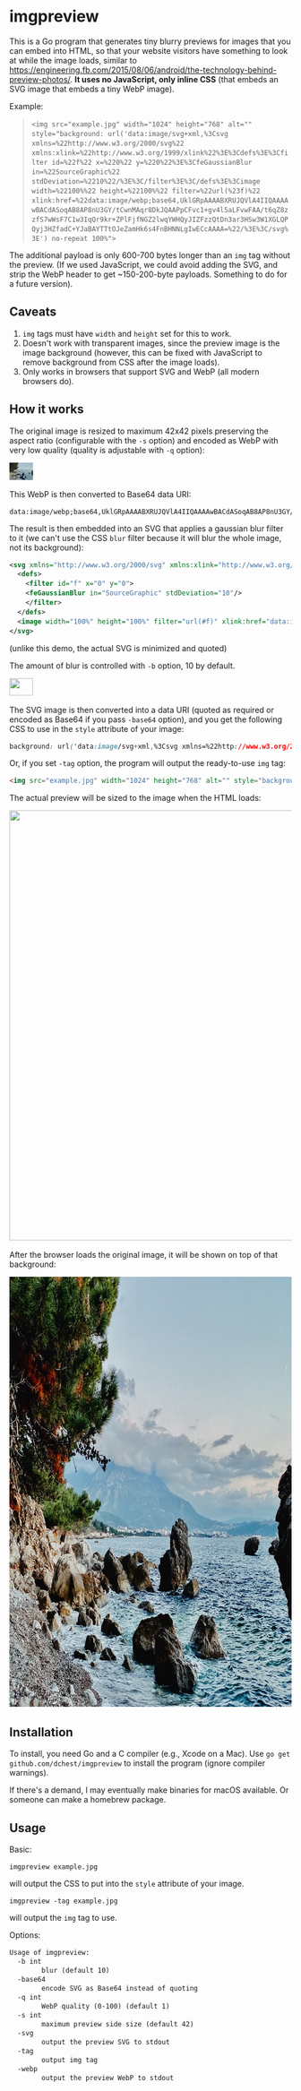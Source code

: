 imgpreview
==========

This is a Go program that generates tiny blurry previews for images that you can embed
into HTML, so that your website visitors have something to look at while the image loads,
similar to https://engineering.fb.com/2015/08/06/android/the-technology-behind-preview-photos/. **It uses no JavaScript, only inline CSS** (that embeds an SVG image that embeds a tiny WebP image).

Example:

> ```<img src="example.jpg" width="1024" height="768" alt="" style="background: url('data:image/svg+xml,%3Csvg xmlns=%22http://www.w3.org/2000/svg%22 xmlns:xlink=%22http://www.w3.org/1999/xlink%22%3E%3Cdefs%3E%3Cfilter id=%22f%22 x=%220%22 y=%220%22%3E%3CfeGaussianBlur in=%22SourceGraphic%22 stdDeviation=%2210%22/%3E%3C/filter%3E%3C/defs%3E%3Cimage width=%22100%%22 height=%22100%%22 filter=%22url(%23f)%22 xlink:href=%22data:image/webp;base64,UklGRpAAAABXRUJQVlA4IIQAAAAwBACdASoqAB8AP8nU3GY/tCwnMAqr8DkJQAAPpCFvc1+gv4l5aLFvwFAA/t6qZ8zzfS7wWsF7C1w3IqQr9kr+ZPlFjfNGZ2lwqYWHQyJIZFzzQtDn3ar3HSw3W1XGLQPQyj3HZfadC+YJaBAYTTtOJeZamHk6s4FnBHNNLgIwECcAAAA=%22/%3E%3C/svg%3E') no-repeat 100%">```

The additional payload is only 600-700 bytes longer than an `img` tag without the preview.
(If we used JavaScript, we could avoid adding the SVG, and strip the WebP header to
get ~150-200-byte payloads. Something to do for a future version).

Caveats
-------

1. `img` tags must have `width` and `height` set for this to work.
2. Doesn't work with transparent images, since the preview image is the image background
(however, this can be fixed with JavaScript to remove background from CSS after the image loads).
3. Only works in browsers that support SVG and WebP (all modern browsers do).

How it works
------------

The original image is resized to maximum 42x42 pixels preserving the aspect ratio (configurable with the `-s` option) and encoded as WebP
with very low quality (quality is adjustable with `-q` option):

![](example/example-preview.webp)

This WebP is then converted to Base64 data URI:

```
data:image/webp;base64,UklGRpAAAABXRUJQVlA4IIQAAAAwBACdASoqAB8AP8nU3GY/tCwnMAqr8DkJQAAPpCFvc1+gv4l5aLFvwFAA/t6qZ8zzfS7wWsF7C1w3IqQr9kr+ZPlFjfNGZ2lwqYWHQyJIZFzzQtDn3ar3HSw3W1XGLQPQyj3HZfadC+YJaBAYTTtOJeZamHk6s4FnBHNNLgIwECcAAAA=
```

The result is then embedded into an SVG that applies a gaussian blur filter to it
(we can't use the CSS `blur` filter because it will blur the whole image,
not its background):

```svg
<svg xmlns="http://www.w3.org/2000/svg" xmlns:xlink="http://www.w3.org/1999/xlink">
  <defs>
    <filter id="f" x="0" y="0">
    <feGaussianBlur in="SourceGraphic" stdDeviation="10"/>
    </filter>
  </defs>
  <image width="100%" height="100%" filter="url(#f)" xlink:href="data:image/webp;base64,UklGRpAAAABXRUJQVlA4IIQAAAAwBACdASoqAB8AP8nU3GY/tCwnMAqr8DkJQAAPpCFvc1+gv4l5aLFvwFAA/t6qZ8zzfS7wWsF7C1w3IqQr9kr+ZPlFjfNGZ2lwqYWHQyJIZFzzQtDn3ar3HSw3W1XGLQPQyj3HZfadC+YJaBAYTTtOJeZamHk6s4FnBHNNLgIwECcAAAA="/>
</svg>
```

(unlike this demo, the actual SVG is minimized and quoted)

The amount of blur is controlled with `-b` option, 10 by default.

<img src="example/example-preview.svg" width="42" height="31">

The SVG image is then converted into a data URI (quoted as required or encoded as Base64 if you pass `-base64` option), and you get the following CSS to use
in the `style` attribute of your image:

```css
background: url('data:image/svg+xml,%3Csvg xmlns=%22http://www.w3.org/2000/svg%22 xmlns:xlink=%22http://www.w3.org/1999/xlink%22%3E%3Cdefs%3E%3Cfilter id=%22f%22 x=%220%22 y=%220%22%3E%3CfeGaussianBlur in=%22SourceGraphic%22 stdDeviation=%2210%22/%3E%3C/filter%3E%3C/defs%3E%3Cimage width=%22100%%22 height=%22100%%22 filter=%22url(%23f)%22 xlink:href=%22data:image/webp;base64,UklGRpAAAABXRUJQVlA4IIQAAAAwBACdASoqAB8AP8nU3GY/tCwnMAqr8DkJQAAPpCFvc1+gv4l5aLFvwFAA/t6qZ8zzfS7wWsF7C1w3IqQr9kr+ZPlFjfNGZ2lwqYWHQyJIZFzzQtDn3ar3HSw3W1XGLQPQyj3HZfadC+YJaBAYTTtOJeZamHk6s4FnBHNNLgIwECcAAAA=%22/%3E%3C/svg%3E') no-repeat 100%
```

Or, if you set `-tag` option, the program will output the ready-to-use `img` tag:

```html
<img src="example.jpg" width="1024" height="768" alt="" style="background: url('data:image/svg+xml,%3Csvg xmlns=%22http://www.w3.org/2000/svg%22 xmlns:xlink=%22http://www.w3.org/1999/xlink%22%3E%3Cdefs%3E%3Cfilter id=%22f%22 x=%220%22 y=%220%22%3E%3CfeGaussianBlur in=%22SourceGraphic%22 stdDeviation=%2210%22/%3E%3C/filter%3E%3C/defs%3E%3Cimage width=%22100%%22 height=%22100%%22 filter=%22url(%23f)%22 xlink:href=%22data:image/webp;base64,UklGRpAAAABXRUJQVlA4IIQAAAAwBACdASoqAB8AP8nU3GY/tCwnMAqr8DkJQAAPpCFvc1+gv4l5aLFvwFAA/t6qZ8zzfS7wWsF7C1w3IqQr9kr+ZPlFjfNGZ2lwqYWHQyJIZFzzQtDn3ar3HSw3W1XGLQPQyj3HZfadC+YJaBAYTTtOJeZamHk6s4FnBHNNLgIwECcAAAA=%22/%3E%3C/svg%3E') no-repeat 100%">
```

The actual preview will be sized to the image when the HTML loads:

<img src="example/example-preview.svg" width="1024" height="768" alt="">

After the browser loads the original image, it will be shown on top of that background:

<img src="example/example.jpg" width="1024" height="768" alt="">


Installation
------------

To install, you need Go and a C compiler (e.g., Xcode on a Mac).
Use `go get github.com/dchest/imgpreview` to install the program (ignore compiler warnings).

If there's a demand, I may eventually make binaries for macOS available. Or someone can make
a homebrew package.

Usage
-----

Basic:

```
imgpreview example.jpg
```

will output the CSS to put into the `style` attribute of your image.

```
imgpreview -tag example.jpg
```

will output the `img` tag to use.

Options:

```
Usage of imgpreview:
  -b int
    	blur (default 10)
  -base64
    	encode SVG as Base64 instead of quoting
  -q int
    	WebP quality (0-100) (default 1)
  -s int
    	maximum preview side size (default 42)
  -svg
    	output the preview SVG to stdout
  -tag
    	output img tag
  -webp
    	output the preview WebP to stdout
```
